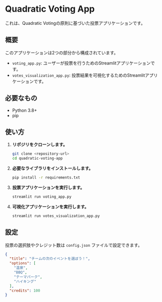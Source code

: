 # Quadratic Voting App

これは、Quadratic Votingの原則に基づいた投票アプリケーションです。

## 概要

このアプリケーションは2つの部分から構成されています。

*   `voting_app.py`: ユーザーが投票を行うためのStreamlitアプリケーションです。
*   `votes_visualization_app.py`: 投票結果を可視化するためのStreamlitアプリケーションです。

## 必要なもの

*   Python 3.8+
*   pip

## 使い方

1.  **リポジリをクローンします。**

    ```bash
    git clone <repository-url>
    cd quadratic-voting-app
    ```

2.  **必要なライブラリをインストールします。**

    ```bash
    pip install -r requirements.txt
    ```

3.  **投票アプリケーションを実行します。**

    ```bash
    streamlit run voting_app.py
    ```

4.  **可視化アプリケーションを実行します。**

    ```bash
    streamlit run votes_visualization_app.py
    ```

## 設定

投票の選択肢やクレジット数は `config.json` ファイルで設定できます。

```json
{
  "title": "チームの次のイベントを選ぼう！",
  "options": [
    "温泉",
    "BBQ",
    "テーマパーク",
    "ハイキング"
  ],
  "credits": 100
}
```